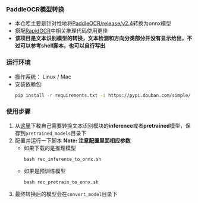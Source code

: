 ### PaddleOCR模型转换
- 本仓库主要是针对性地将[PaddleOCR/release/v2.4](https://github.com/PaddlePaddle/PaddleOCR/blob/release/2.4/doc/doc_ch/models_list.md)转换为onnx模型
- 搭配[RapidOCR](https://github.com/RapidAI/RapidOCR)中相关推理代码使用更佳
- **该项目是文本识别模型的转换，文本检测和方向分类部分并没有显示给出，不过可以参考shell脚本，也可以自行写出**

### 运行环境
- 操作系统： Linux / Mac
- 安装依赖包:
    ```bash
    pip install -r requirements.txt -i https://pypi.douban.com/simple/
    ```

### 使用步骤
1. 从[这里](https://github.com/PaddlePaddle/PaddleOCR/blob/release/2.4/doc/doc_ch/models_list.md)下载自己需要转换文本识别模块的**inference**或者**pretrained**模型，保存到`pretrained_models`目录下
2. 配置并运行一下脚本
   **Note: 注意配置里面相应参数**
    - 如果下载的是推理模型
        ```shell
        bash rec_inference_to_onnx.sh
        ```
    - 如果是预训练模型
        ```shell
        bash rec_pretrain_to_onnx.sh
        ```
3. 最终转换后的模型会在`convert_model`目录下
